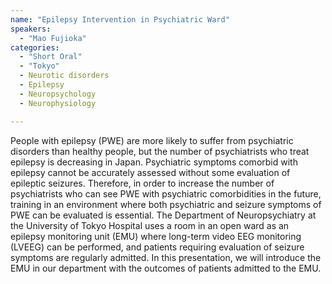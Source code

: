 ```yaml
---
name: "Epilepsy Intervention in Psychiatric Ward"
speakers:
  - "Mao Fujioka"
categories:
  - "Short Oral"
  - "Tokyo"
  - Neurotic disorders
  - Epilepsy
  - Neuropsychology
  - Neurophysiology

---
```


People with epilepsy (PWE) are more likely to suffer from psychiatric disorders than healthy people, but the number of psychiatrists who treat epilepsy is decreasing in Japan. Psychiatric symptoms comorbid with epilepsy cannot be accurately assessed without some evaluation of epileptic seizures. Therefore, in order to increase the number of psychiatrists who can see PWE with psychiatric comorbidities in the future, training in an environment where both psychiatric and seizure symptoms of PWE can be evaluated is essential. The Department of Neuropsychiatry at the University of Tokyo Hospital uses a room in an open ward as an epilepsy monitoring unit (EMU) where long-term video EEG monitoring (LVEEG) can be performed, and patients requiring evaluation of seizure symptoms are regularly admitted. In this presentation, we will introduce the EMU in our department with the outcomes of patients admitted to the EMU.
